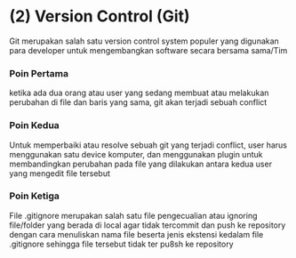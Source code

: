 # (2) Version Control (Git)
Git merupakan salah satu version control system populer yang digunakan para developer untuk mengembangkan software
secara bersama sama/Tim

### Poin Pertama
ketika ada dua orang atau user yang sedang membuat atau melakukan perubahan di file dan baris yang sama,  git akan
terjadi sebuah conflict

### Poin Kedua
Untuk memperbaiki atau resolve sebuah git yang terjadi conflict, user harus menggunakan satu device komputer, dan
menggunakan plugin untuk membandingkan perubahan pada file yang dilakukan antara kedua user yang mengedit file tersebut

### Poin Ketiga
File .gitignore merupakan salah satu file pengecualian atau ignoring file/folder yang berada di local agar tidak
tercommit dan push ke repository dengan cara menuliskan nama file beserta jenis ekstensi kedalam file .gitignore
sehingga file tersebut tidak ter pu8sh ke repository